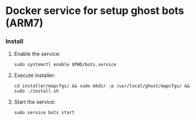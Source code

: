 # Docker service for setup ghost bots (ARM7)
### Install
1. Enable the service:

    `sudo systemctl enable $PWD/bots.service`

3. Execute installer:

    `cd installer/mapcfgs/ && sudo mkdir -p /usr/local/ghost/mapcfgs/ && sudo ./install.sh`

3. Start the service:
    
    `sudo service bots start`
